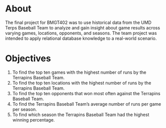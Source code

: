# About
The final project for BMGT402 was to use historical data from the UMD Terps Baseball Team to analyze and gain insight about game results across varying games, locations, opponents, and seasons.
The team project was intended to apply relational database knowledge to a real-world scenario.

# Objectives
1. To find the top ten games with the highest number of runs by the Terrapins Baseball Team.
2. To find the top ten locations with the highest number of runs by the Terrapins Baseball Team.
3. To find the top ten opponents that won most often against the Terrapins Baseball Team.
4. To find the Terrapins Baseball Team’s average number of runs per game per season.
5. To find which season the Terrapins Baseball Team had the highest winning percentage.
